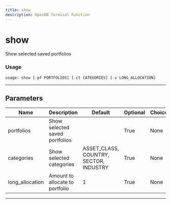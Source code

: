 ```yaml
---
title: show
description: OpenBB Terminal Function
---
```


# show

Show selected saved portfolios

### Usage

```python
usage: show [-pf PORTFOLIOS] [-ct CATEGORIES] [-v LONG_ALLOCATION]
```

---

## Parameters

| Name | Description | Default | Optional | Choices |
| ---- | ----------- | ------- | -------- | ------- |
| portfolios | Show selected saved portfolios |  | True | None |
| categories | Show selected categories | ASSET_CLASS, COUNTRY, SECTOR, INDUSTRY | True | None |
| long_allocation | Amount to allocate to portfolio | 1 | True | None |
---

